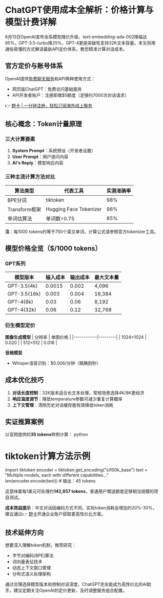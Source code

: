# ChatGPT使用成本全解析：价格计算与模型计费详解

6月13日OpenAI宣布全系模型降价升级，text-embedding-ada-002降幅达95%，GPT-3.5-turbo降25%，GPT-4更是突破性支持32K文本容量。本文将用通俗易懂的方式解读最新API定价体系，教您精准计算对话成本。

## 官方定价与账号体系
OpenAI提供[免费聊天服务](https://openai.com/pricing)和API两种使用方式：
- 网页版ChatGPT：免费访问基础服务
- API开发者账户：注册即赠$5额度（足够约7000次对话请求）

👉 [野卡 | 一分钟注册，轻松订阅海外线上服务](https://bbtdd.com/yeka)

## 核心概念：Token计量原理
### 三大计算要素
1. **System Prompt**：系统预设（开发者设置）
2. **User Prompt**：用户提问内容
3. **AI's Reply**：模型响应内容

### 三种主流计算方法对比
| 算法类型         | 代表工具                     | 实测准确率 |
|------------------|----------------------------|------------|
| BPE分词          | tiktoken                   | 98%        |  
| Transform框架    | Hugging Face Tokenizer     | 96%        |
| 单词估算法       | 单词数÷0.75                | 85%        |

**注**：每1000 tokens约等于750个英文单词，计算公式请参照官方tokenizer工具。

## 模型价格全览（$/1000 tokens）
### GPT系列
| 模型版本     | 输入成本 | 输出成本 | 最大文本量 |
|-------------|---------|---------|----------|
| GPT-3.5(4k) | 0.0015  | 0.002   | 4,096    |
| GPT-3.5(16k)| 0.003   | 0.004   | 16,384   |
| GPT-4(8k)   | 0.03    | 0.06    | 8,192    |
| GPT-4(32k)  | 0.06    | 0.12    | 32,768   |

### 衍生模型定价
**图像生成模型**
| 分辨率      | 单图价格 |
|------------|---------|
| 1024×1024  | 0.020   |
| 512×512    | 0.018   |

**音频模型**
- Whisper语音识别：$0.006/分钟（精确到秒）

## 成本优化技巧
1. **对话长度控制**：32K版本适合长文本处理，常规场景选择4K/8K更经济
2. **响应温度调节**：降低temperature参数可减少重复计算概率
3. **上下文管理**：清除历史对话缓存能有效降低token消耗

## 实证推算案例
以官网提供的**35 tokens**样例计算：
python
# tiktoken计算方法示例
import tiktoken
encoder = tiktoken.get_encoding("cl100k_base")
text = "Multiple models, each with different capabilities..."
len(encoder.encode(text)) # 输出：45 tokens

这意味着每1美元可处理约**142,857 tokens**，普通用户赠送额度足够相当规模的项目测试。

**成本效益提示**：中文对话因编码方式不同，实际token消耗会增加约20%-30%，建议通过👉 [野卡](https://bbtdd.com/yeka)开通企业账户获取更高性价比方案。

## 技术延伸方向
想要深入理解token机制，推荐研究：
- 字节对编码(BPE)算法
- 词向量表征技术
- 动态上下文窗口管理
- 分布式语义处理架构

通过合理选择模型版本和控制对话深度，ChatGPT完全能成为高性价比的AI助手。建议定期关注OpenAI的定价更新，及时调整服务组合配置。